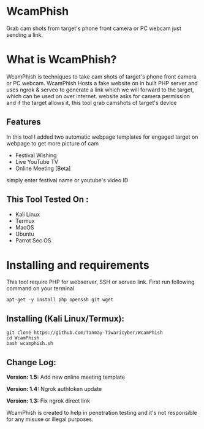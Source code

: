 # WcamPhish
Grab cam shots from target's phone front camera or PC webcam just sending a link.

# What is WcamPhish?
<p>WcamPhish is techniques to take cam shots of target's phone front camera or PC webcam. WcamPhish Hosts a fake website on in built PHP server and uses ngrok & serveo to generate a link which we will forward to the target, which can be used on over internet. website asks for camera permission and if the target allows it, this tool grab camshots of target's device</p>

## Features
<p>In this tool I added two automatic webpage templates for engaged target on webpage to get more picture of cam</p>
<ul>
  <li>Festival Wishing</li>
  <li>Live YouTube TV</li>
   <li>Online Meeting [Beta]</li>
</ul>
<p>simply enter festival name or youtube's video ID</p>

## This Tool Tested On :
<ul>
  <li>Kali Linux</li>
  <li>Termux</li>
  <li>MacOS</li>
  <li>Ubuntu</li>
  <li>Parrot Sec OS</li>
</ul>

# Installing and requirements
<p>This tool require PHP for webserver, SSH or serveo link. First run following command on your terminal</p>

```
apt-get -y install php openssh git wget
```

## Installing (Kali Linux/Termux):

```
git clone https://github.com/Tanmay-Tiwaricyber/WcamPhish
cd WcamPhish
bash wcamphish.sh
```

## Change Log:

<p><b>Version: 1.5:</b> Add new online meeting template</p>
<p><b>Version: 1.4:</b> Ngrok authtoken update</p>
<p><b>Version: 1.3:</b> Fix ngrok direct link</p>
<!-- 
### Video Demo
[![CamPhish Update demo](https://img.youtube.com/vi/i7tvDJx3-yw/0.jpg)](https://www.youtube.com/watch?v=i7tvDJx3-yw) -->
<!-- #### For More Video subcribe <a href="http://youtube.com/techchipnet">TechChip YouTube Channel</a> -->
<p>WcamPhish is created to help in penetration testing and it's not responsible for any misuse or illegal purposes.</p>
<!-- <p>CamPhish is inspired by https://github.com/thelinuxchoice/ Big thanks to @thelinuxchoice</p> -->
